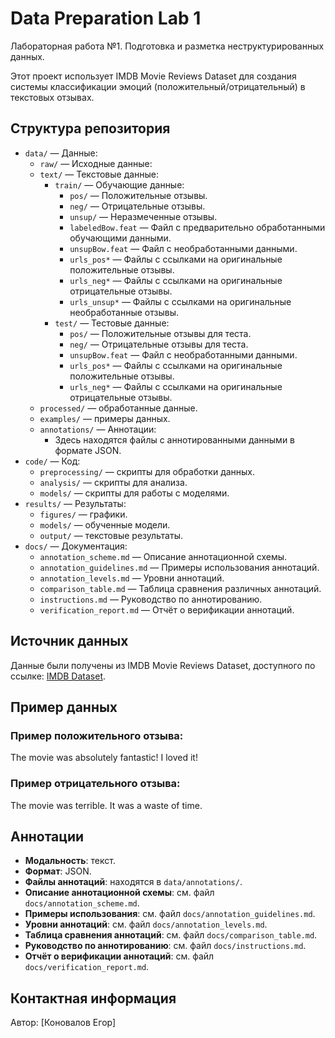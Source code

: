 # Data Preparation Lab 1
Лабораторная работа №1. Подготовка и разметка неструктурированных данных.

Этот проект использует IMDB Movie Reviews Dataset для создания системы классификации эмоций (положительный/отрицательный) в текстовых отзывах.

## Структура репозитория
- `data/` — Данные:
  - `raw/` — Исходные данные:
  - `text/` — Текстовые данные:
    - `train/` — Обучающие данные:
      - `pos/` — Положительные отзывы.
      - `neg/` — Отрицательные отзывы.
      - `unsup/` — Неразмеченные отзывы.
      - `labeledBow.feat` — Файл с предварительно обработанными обучающими данными.
      - `unsupBow.feat` — Файл с необработанными данными.
      - `urls_pos*` — Файлы с ссылками на оригинальные положительные отзывы.
      - `urls_neg*` — Файлы с ссылками на оригинальные отрицательные отзывы.
      - `urls_unsup*` — Файлы с ссылками на оригинальные необработанные отзывы.
    - `test/` — Тестовые данные:
      - `pos/` — Положительные отзывы для теста.
      - `neg/` — Отрицательные отзывы для теста.
      - `unsupBow.feat` — Файл с необработанными данными.
      - `urls_pos*` — Файлы с ссылками на оригинальные положительные отзывы.
      - `urls_neg*` — Файлы с ссылками на оригинальные отрицательные отзывы.
  - `processed/` — обработанные данные.
  - `examples/` — примеры данных.
  - `annotations/` — Аннотации:
    - Здесь находятся файлы с аннотированными данными в формате JSON.
- `code/` — Код:
  - `preprocessing/` — скрипты для обработки данных.
  - `analysis/` — скрипты для анализа.
  - `models/` — скрипты для работы с моделями.
- `results/` — Результаты:
  - `figures/` — графики.
  - `models/` — обученные модели.
  - `output/` — текстовые результаты.
- `docs/` — Документация:
  - `annotation_scheme.md` — Описание аннотационной схемы.
  - `annotation_guidelines.md` — Примеры использования аннотаций.
  - `annotation_levels.md` — Уровни аннотаций.
  - `comparison_table.md` — Таблица сравнения различных аннотаций.
  - `instructions.md` — Руководство по аннотированию.
  - `verification_report.md` — Отчёт о верификации аннотаций.

## Источник данных
Данные были получены из IMDB Movie Reviews Dataset, доступного по ссылке: [IMDB Dataset](https://ai.stanford.edu/~amaas/data/sentiment/).

## Пример данных
### Пример положительного отзыва:
The movie was absolutely fantastic! I loved it!

### Пример отрицательного отзыва:
The movie was terrible. It was a waste of time.

## Аннотации

- **Модальность**: текст.
- **Формат**: JSON.
- **Файлы аннотаций**: находятся в `data/annotations/`.
- **Описание аннотационной схемы**: см. файл `docs/annotation_scheme.md`.
- **Примеры использования**: см. файл `docs/annotation_guidelines.md`.
- **Уровни аннотаций**: см. файл `docs/annotation_levels.md`.
- **Таблица сравнения аннотаций**: см. файл `docs/comparison_table.md`.
- **Руководство по аннотированию**: см. файл `docs/instructions.md`.
- **Отчёт о верификации аннотаций**: см. файл `docs/verification_report.md`.

## Контактная информация
Автор: [Коновалов Егор]  
